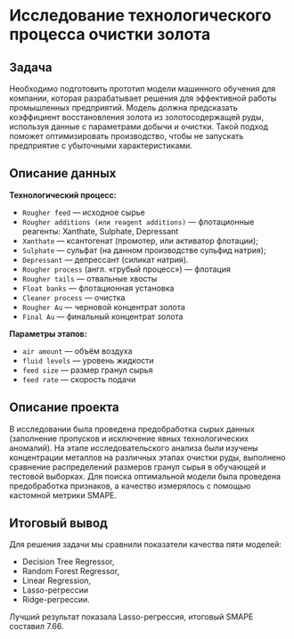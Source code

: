 # Исследование технологического процесса очистки золота

## Задача

Необходимо подготовить прототип модели машинного обучения для компании, которая разрабатывает решения для эффективной работы промышленных предприятий. Модель должна предсказать коэффициент восстановления золота из золотосодержащей руды, используя данные с параметрами добычи и очистки. Такой подход поможет оптимизировать производство, чтобы не запускать предприятие с убыточными характеристиками.

## Описание данных 

**Технологический процесс:**

- `Rougher feed` — исходное сырье
- `Rougher additions (или reagent additions)` — флотационные реагенты: Xanthate, Sulphate, Depressant
- `Xanthate` — ксантогенат (промотер, или активатор флотации);
- `Sulphate` — сульфат (на данном производстве сульфид натрия);
- `Depressant` — депрессант (силикат натрия).
- `Rougher process` (англ. «грубый процесс») — флотация
- `Rougher tails` — отвальные хвосты
- `Float banks` — флотационная установка
- `Cleaner process` — очистка
- `Rougher Au` — черновой концентрат золота
- `Final Au` — финальный концентрат золота

**Параметры этапов:**

- `air amount` — объём воздуха
- `fluid levels` — уровень жидкости
- `feed size` — размер гранул сырья
- `feed rate` — скорость подачи

## Описание проекта

В исследовании была проведена предобработка сырых данных (заполнение пропусков и исключение явных технологических аномалий). На этапе исследовательского анализа были изучены концентрации металлов на различных этапах очистки руды, выполнено сравнение распределений размеров гранул сырья в обучающей и тестовой выборках. Для поиска оптимальной модели была проведена предобработка признаков, а качество измерялось с помощью кастомной метрики SMAPE.


## Итоговый вывод

Для решения задачи мы сравнили показатели качества пяти моделей: 
- Decision Tree Regressor,
- Random Forest Regressor,
- Linear Regression,
- Lasso-регрессии
- Ridge-регрессии.

Лучший результат показала Lasso-регрессия, итоговый SMAPE составил 7.66.
